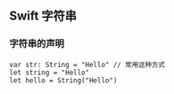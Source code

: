 ## Swift 字符串

### 字符串的声明
```
var str: String = "Hello" // 常用这种方式
let string = "Hello"
let hello = String("Hello")
```










